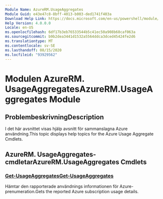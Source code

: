```yaml
---
Module Name: AzureRM.UsageAggregates
Module Guid: e43e47c8-8bff-4013-b003-ded1741f403a
Download Help Link: https://docs.microsoft.com/en-us/powershell/module/azurerm.usageaggregates
Help Version: 4.0.0.0
Locale: en-US
ms.openlocfilehash: 6df17b3eb76533544b5c41ec50a908b68caf063a
ms.sourcegitcommit: b9b2dea3441d1532a5564ddca3dced45424fe2d6
ms.translationtype: MT
ms.contentlocale: sv-SE
ms.lasthandoff: 08/15/2020
ms.locfileid: "93929562"
---
```

# <span data-ttu-id="91b44-101">Modulen AzureRM. UsageAggregates</span><span class="sxs-lookup"><span data-stu-id="91b44-101">AzureRM.UsageAggregates Module</span></span>
## <span data-ttu-id="91b44-102">Problembeskrivning</span><span class="sxs-lookup"><span data-stu-id="91b44-102">Description</span></span>
<span data-ttu-id="91b44-103">I det här avsnittet visas hjälp avsnitt för sammanslagna Azure användning.</span><span class="sxs-lookup"><span data-stu-id="91b44-103">This topic displays help topics for the Azure Usage Aggregate Cmdlets.</span></span>

## <span data-ttu-id="91b44-104">AzureRM. UsageAggregates-cmdletar</span><span class="sxs-lookup"><span data-stu-id="91b44-104">AzureRM.UsageAggregates Cmdlets</span></span>
### [<span data-ttu-id="91b44-105">Get-UsageAggregates</span><span class="sxs-lookup"><span data-stu-id="91b44-105">Get-UsageAggregates</span></span>](Get-UsageAggregates.md)
<span data-ttu-id="91b44-106">Hämtar den rapporterade användnings informationen för Azure-prenumeration.</span><span class="sxs-lookup"><span data-stu-id="91b44-106">Gets the reported Azure subscription usage details.</span></span>

